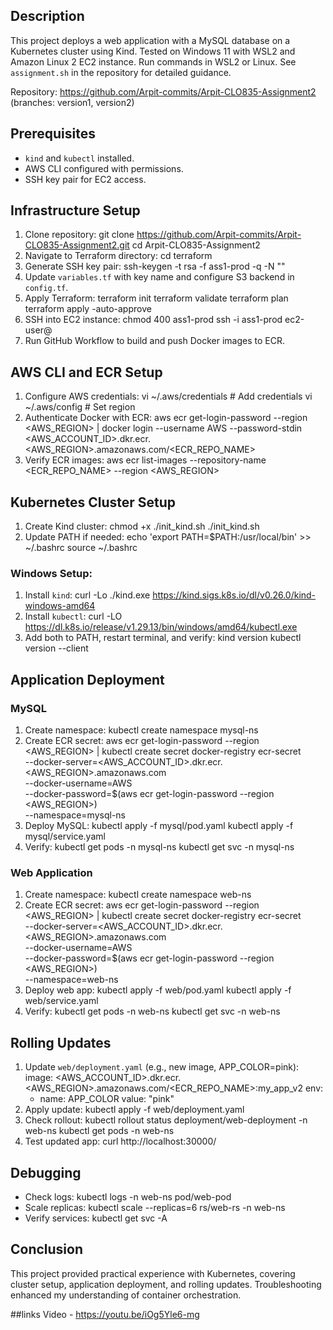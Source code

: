 ## Description
This project deploys a web application with a MySQL database on a Kubernetes cluster using Kind. Tested on Windows 11 with WSL2 and Amazon Linux 2 EC2 instance. Run commands in WSL2 or Linux. See `assignment.sh` in the repository for detailed guidance.

Repository: https://github.com/Arpit-commits/Arpit-CLO835-Assignment2 (branches: version1, version2)

## Prerequisites
- `kind` and `kubectl` installed.
- AWS CLI configured with permissions.
- SSH key pair for EC2 access.

## Infrastructure Setup
1. Clone repository:
   git clone https://github.com/Arpit-commits/Arpit-CLO835-Assignment2.git
   cd Arpit-CLO835-Assignment2
2. Navigate to Terraform directory:
   cd terraform
3. Generate SSH key pair:
   ssh-keygen -t rsa -f ass1-prod -q -N ""
4. Update `variables.tf` with key name and configure S3 backend in `config.tf`.
5. Apply Terraform:
   terraform init
   terraform validate
   terraform plan
   terraform apply -auto-approve
6. SSH into EC2 instance:
   chmod 400 ass1-prod
   ssh -i ass1-prod ec2-user@<EC2-Instance-IP>
7. Run GitHub Workflow to build and push Docker images to ECR.

## AWS CLI and ECR Setup
1. Configure AWS credentials:
   vi ~/.aws/credentials  # Add credentials
   vi ~/.aws/config       # Set region
2. Authenticate Docker with ECR:
   aws ecr get-login-password --region <AWS_REGION> | docker login --username AWS --password-stdin <AWS_ACCOUNT_ID>.dkr.ecr.<AWS_REGION>.amazonaws.com/<ECR_REPO_NAME>
3. Verify ECR images:
   aws ecr list-images --repository-name <ECR_REPO_NAME> --region <AWS_REGION>

## Kubernetes Cluster Setup
1. Create Kind cluster:
   chmod +x ./init_kind.sh
   ./init_kind.sh
2. Update PATH if needed:
   echo 'export PATH=$PATH:/usr/local/bin' >> ~/.bashrc
   source ~/.bashrc

### Windows Setup:
1. Install `kind`:
   curl -Lo ./kind.exe https://kind.sigs.k8s.io/dl/v0.26.0/kind-windows-amd64
2. Install `kubectl`:
   curl -LO https://dl.k8s.io/release/v1.29.13/bin/windows/amd64/kubectl.exe
3. Add both to PATH, restart terminal, and verify:
   kind version
   kubectl version --client

## Application Deployment

### MySQL
1. Create namespace:
   kubectl create namespace mysql-ns
2. Create ECR secret:
   aws ecr get-login-password --region <AWS_REGION> | kubectl create secret docker-registry ecr-secret \
     --docker-server=<AWS_ACCOUNT_ID>.dkr.ecr.<AWS_REGION>.amazonaws.com \
     --docker-username=AWS \
     --docker-password=$(aws ecr get-login-password --region <AWS_REGION>) \
     --namespace=mysql-ns
3. Deploy MySQL:
   kubectl apply -f mysql/pod.yaml
   kubectl apply -f mysql/service.yaml
4. Verify:
   kubectl get pods -n mysql-ns
   kubectl get svc -n mysql-ns

### Web Application
1. Create namespace:
   kubectl create namespace web-ns
2. Create ECR secret:
   aws ecr get-login-password --region <AWS_REGION> | kubectl create secret docker-registry ecr-secret \
     --docker-server=<AWS_ACCOUNT_ID>.dkr.ecr.<AWS_REGION>.amazonaws.com \
     --docker-username=AWS \
     --docker-password=$(aws ecr get-login-password --region <AWS_REGION>) \
     --namespace=web-ns
3. Deploy web app:
   kubectl apply -f web/pod.yaml
   kubectl apply -f web/service.yaml
4. Verify:
   kubectl get pods -n web-ns
   kubectl get svc -n web-ns

## Rolling Updates
1. Update `web/deployment.yaml` (e.g., new image, APP_COLOR=pink):
   image: <AWS_ACCOUNT_ID>.dkr.ecr.<AWS_REGION>.amazonaws.com/<ECR_REPO_NAME>:my_app_v2
   env:
   - name: APP_COLOR
     value: "pink"
2. Apply update:
   kubectl apply -f web/deployment.yaml
3. Check rollout:
   kubectl rollout status deployment/web-deployment -n web-ns
   kubectl get pods -n web-ns
4. Test updated app:
   curl http://localhost:30000/

## Debugging
- Check logs:
   kubectl logs -n web-ns pod/web-pod
- Scale replicas:
   kubectl scale --replicas=6 rs/web-rs -n web-ns
- Verify services:
   kubectl get svc -A

## Conclusion
This project provided practical experience with Kubernetes, covering cluster setup, application deployment, and rolling updates. Troubleshooting enhanced my understanding of container orchestration.


##links 
Video - https://youtu.be/iOg5Yle6-mg
